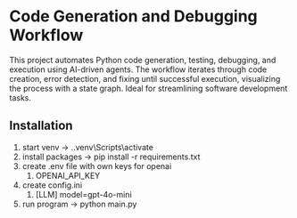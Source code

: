 # Code Generation and Debugging Workflow

This project automates Python code generation, testing, debugging, and execution using AI-driven agents. The workflow iterates through code creation, error detection, and fixing until successful execution, visualizing the process with a state graph. Ideal for streamlining software development tasks.

## Installation

1. start venv -> .\.venv\Scripts\activate
2. install packages -> pip install -r requirements.txt
3. create .env file with own keys for openai
   1. OPENAI_API_KEY
4. create config.ini
   1. [LLM]
      model=gpt-4o-mini
5. run program -> python main.py
